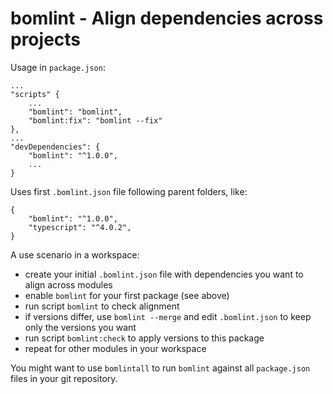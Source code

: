 # bomlint - Align dependencies across projects

Usage in `package.json`:
```
...
"scripts" {
    ...
    "bomlint": "bomlint",
    "bomlint:fix": "bomlint --fix"
},
...
"devDependencies": {
    "bomlint": "^1.0.0",
    ...
}
```

Uses first `.bomlint.json` file following parent folders, like:
```
{
    "bomlint": "^1.0.0",
    "typescript": "^4.0.2",
}
```

A use scenario in a workspace:
- create your initial `.bomlint.json` file with dependencies you want to align across modules
- enable `bomlint` for your first package (see above)
- run script `bomlint` to check alignment
- if versions differ, use `bomlint --merge` and edit `.bomlint.json` to keep only the versions you want
- run script `bomlint:check` to apply versions to this package
- repeat for other modules in your workspace

You might want to use `bomlintall` to run `bomlint` against all `package.json` files in your git repository.



